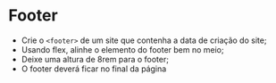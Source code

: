 # Footer

* Crie o `<footer>` de um site que contenha a data de criação do site;
* Usando flex, alinhe o elemento do footer bem no meio;
* Deixe uma altura de 8rem para o footer;
* O footer deverá ficar no final da página